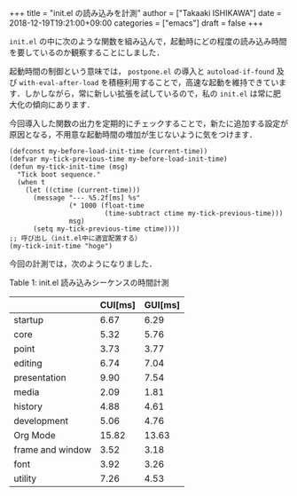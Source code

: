 +++
title = "init.el の読み込みを計測"
author = ["Takaaki ISHIKAWA"]
date = 2018-12-19T19:21:00+09:00
categories = ["emacs"]
draft = false
+++

`init.el` の中に次のような関数を組み込んで，起動時にどの程度の読み込み時間を要しているのか観察することにしました．

起動時間の制御という意味では， `postpone.el` の導入と `autoload-if-found` 及び `with-eval-after-load` を積極利用することで，高速な起動を維持できています．しかしながら，常に新しい拡張を試しているので，私の `init.el` は常に肥大化の傾向にあります．

今回導入した関数の出力を定期的にチェックすることで，新たに追加する設定が原因となる，不用意な起動時間の増加が生じないように気をつけます．

```emacs-lisp
(defconst my-before-load-init-time (current-time))
(defvar my-tick-previous-time my-before-load-init-time)
(defun my-tick-init-time (msg)
  "Tick boot sequence."
  (when t
    (let ((ctime (current-time)))
      (message "--- %5.2f[ms] %s"
               (* 1000 (float-time
                        (time-subtract ctime my-tick-previous-time)))
               msg)
      (setq my-tick-previous-time ctime))))
;; 呼び出し（init.el中に適宜配置する）
(my-tick-init-time "hoge")
```

今回の計測では，次のようになりました．

<div class="table-caption">
  <span class="table-number">Table 1</span>:
  init.el 読み込みシーケンスの時間計測
</div>

|                  | CUI[ms] | GUI[ms] |
|------------------|---------|---------|
| startup          | 6.67    | 6.29    |
| core             | 5.32    | 5.76    |
| point            | 3.73    | 3.77    |
| editing          | 6.74    | 7.04    |
| presentation     | 9.90    | 7.54    |
| media            | 2.09    | 1.81    |
| history          | 4.88    | 4.61    |
| development      | 5.06    | 4.76    |
| Org Mode         | 15.82   | 13.63   |
| frame and window | 3.52    | 3.18    |
| font             | 3.92    | 3.26    |
| utility          | 7.26    | 4.53    |
